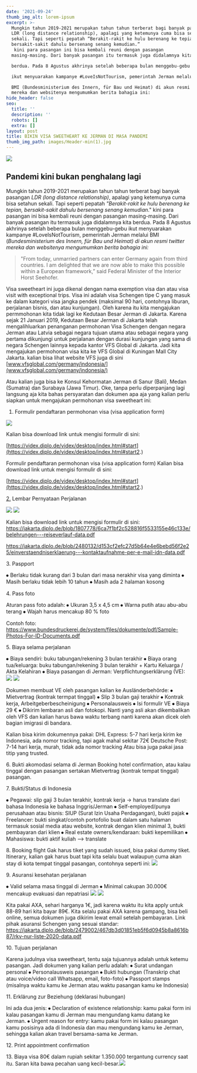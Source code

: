 ```yaml
---
date: '2021-09-24'
thumb_img_alt: lorem-ipsum
excerpt: >-
  Mungkin tahun 2019-2021 merupakan tahun tahun terberat bagi banyak pasangan
  LDR (long distance relationship), apalagi yang ketemunya cuma bisa setahun
  sekali. Tapi seperti pepatah “Berakit-rakit ke hulu berenang ke tepian,
  bersakit-sakit dahulu bersenang senang kemudian.”
   kini para pasangan ini bisa kembali reuni dengan pasangan 
  masing-masing. Dari banyak pasangan itu termasuk juga didalamnya kita 

  berdua. Pada 8 Agustus akhrinya setelah beberapa bulan menggebu-gebu 

  ikut menyuarakan kampanye #LoveIsNotTourism, pemerintah Jerman melalui 

  BMI (Bundesministerium des Innern, für Bau und Heimat) di akun resmi twitter
  mereka dan websitenya mengumumkan berita bahagia ini:
hide_header: false
seo:
  title: ''
  description: ''
  robots: []
  extra: []
layout: post
title: BIKIN VISA SWEETHEART KE JERMAN DI MASA PANDEMI
thumb_img_path: images/Header-min(1).jpg
---
```


![](https://i2.lensdump.com/i/gZYcRm.jpg)

## Pandemi kini bukan penghalang lagi

Mungkin tahun 2019-2021 merupakan tahun tahun terberat bagi banyak pasangan *LDR (long distance relationship)*, apalagi yang ketemunya cuma bisa setahun sekali. Tapi seperti pepatah *"Berakit-rakit ke hulu berenang ke tepian, bersakit-sakit dahulu bersenang senang kemudian*." kini para pasangan ini bisa kembali reuni dengan pasangan masing-masing. Dari banyak pasangan itu termasuk juga didalamnya kita berdua. Pada 8 Agustus akhrinya setelah beberapa bulan menggebu-gebu ikut menyuarakan kampanye #LoveIsNotTourism, pemerintah Jerman melalui BMI (*Bundesministerium des Innern, für Bau und Heimat) di akun resmi twitter mereka dan websitenya mengumumkan berita bahagia ini:*

> "From today, unmarried partners can enter Germany again from third
> countries. I am delighted that we are now able to make this possible
> within a European framework,” said Federal Minister of the Interior Horst Seehofer.

Visa sweetheart ini juga dikenal dengan nama exemption visa dan atau visa visit with exceptional trips. Visa ini adalah visa Schengen tipe C yang masuk ke dalam kategori visa jangka pendek (maksimal 90 hari, contohnya liburan, perjalanan bisnis, dan atau kunjungan). Oleh karena itu kita mengajukan permmohonan kita tidak lagi ke Kedutaan Besar Jerman di Jakarta. Karena sejak 21 Januari 2019, Kedutaan Besar Jerman di Jakarta telah mengalihluarkan penanganan permohonan Visa Schengen dengan negara Jerman atau Latvia sebagai negara tujuan utama atau sebagai negara yang pertama dikunjungi untuk perjalanan dengan durasi kunjungan yang sama di negara Schengen lainnya kepada kantor VFS Global di Jakarta. Jadi kita mengajukan permohonan visa kita ke VFS Global di Kuningan Mall City Jakarta. kalian bisa lihat website VFS juga di sini [www.vfsglobal.com/germany/indonesia/](www.vfsglobal.com/germany/indonesia/)

Atau kalian juga bisa ke Konsul Kehormatan Jerman di Sanur (Bali), Medan (Sumatra) dan Surabaya (Jawa Timur). Oke, tanpa perlu diperpanjang lagi langsung aja kita bahas persyaratan dan dokumen apa aja yang kalian perlu siapkan untuk mengajukan permohonan visa sweetheart ini:

1.  Formulir pendaftaran permohonan visa (visa application form)

![](https://i.lensdump.com/i/gZYoBH.jpg)

Kalian bisa download link untuk mengisi formulir di sini:

[https://videx.diplo.de/videx/desktop/index.html#start](https://videx.diplo.de/videx/desktop/index.html#start2.)

Formulir pendaftaran permohonan visa (visa application form)
Kalian bisa download link untuk mengisi formulir di sini:

[https://videx.diplo.de/videx/desktop/index.html#start](https://videx.diplo.de/videx/desktop/index.html#start2.)

[2.](https://videx.diplo.de/videx/desktop/index.html#start2.) Lembar Pernyataan Perjalanan

![](https://i2.lensdump.com/i/gZYN2c.jpg)
![](https://i1.lensdump.com/i/gZYuo1.jpg)

Kalian bisa download link untuk mengisi formulir di sini:
https://jakarta.diplo.de/blob/1807778/6ca7f1bf2c528816f5533155e46c133e/belehrungen---reiseverlauf-data.pdf

https://jakarta.diplo.de/blob/2480132/d153cf2efc27d5b64e4e6bebd56f2e25/einverstaendniserklaerung---kontaktaufnahme-per-e-mail-idn-data.pdf

3\. Paspport

⦁	Berlaku tidak kurang dari 3 bulan dari masa nerakhir visa yang diminta
⦁	Masih berlaku tidak lebih 10 tahun
⦁	Masih ada 2 halaman kosong

4\. Pass foto

Aturan pass foto adalah:
⦁	Ukuran 3,5 x 4,5 cm
⦁	Warna putih atau abu-abu terang
⦁	Wajah harus mencakup 80 % foto

Contoh foto:
https://www.bundesdruckerei.de/system/files/dokumente/pdf/Sample-Photos-For-ID-Documents.pdf

5\. Biaya selama perjalanan

⦁	Biaya sendiri: buku tabungan/rekening 3 bulan terakhir
⦁	Biaya orang tua/keluarga: buku tabungan/rekening 3 bulan terakhir + Kartu Keluarga / Akta Kelahiran
⦁	Biaya pasangan di Jerman: Verpflichtungserklärung (VE):
![](https://i3.lensdump.com/i/gZYPJK.jpg)
![](https://i.lensdump.com/i/gZYfeZ.jpg)

Dokumen membuat VE oleh pasangan kalian ke Ausländerbehörde:
⦁	Mietvertrag (kontrak termpat tinggal)
⦁	Slip 3 bulan gaji terakhir
⦁	Kontrak kerja, Arbeitgeberbescheinigung
⦁	Personalausweis
⦁	Isi formulir VE
⦁	Biaya 29 €
⦁	Dikirim lembaran asli dan fotokopi. Nanti yang asli akan dikembalikan oleh VFS dan kalian harus bawa waktu terbang nanti karena akan dicek oleh bagian imigrasi di bandara.

Kalian bisa kirim dokumennya pakai:
DHL Express: 5-7 hari kerja kirim ke Indonesia, ada nomor tracking, tapi agak mahal sekitar 72€
Deutsche Post: 7-14 hari kerja, murah, tidak ada nomor tracking
Atau bisa juga pakai jasa titip yang trusted.

6\. Bukti akomodasi selama di Jerman
Booking hotel confirmation, atau kalau tinggal dengan pasangan sertakan Mietvertrag (kontrak tempat tinggal) pasangan.

7\. Bukti/Status di Indonesia

⦁	Pegawai: slip gaji 3 bulan terakhir, kontrak kerja -> harus translate dari bahasa Indonesia ke bahasa Inggris/Jerman
⦁	Self-employed/punya perusahaan atau bisnis: SIUP (Surat Izin Usaha Perdagangan), bukti pajak
⦁	Freelancer: bukti singkat/contoh portofolio buat dalam satu halaman termasuk sosial media atau website, kontrak dengan klien minimal 3, bukti pembayaran dari klien
⦁	Real estate owners/kendaraan: bukti kepemilikan
⦁	Mahasiswa: bukti aktif kuliah --> translate

8\. Booking flight
Gak harus tiket yang sudah issued, bisa pakai dummy tiket. 
Itinerary, kalian gak harus buat tapi kita selalu buat walaupun cuma akan stay di kota tempat tinggal pasangan, contohnya seperti ini:
![](https://lensdump.com/i/gZYY0x)


9\. Asuransi kesehatan perjalanan

⦁	Valid selama masa tinggal di Jerman
⦁	Minimal cakupan 30.000€ mencakup evakuasi dan repatriasi
![](https://lensdump.com/i/gZYvpe)
![](https://lensdump.com/i/gZYY0x)


Kita pakai AXA, sehari harganya 1€, jadi karena waktu itu kita apply untuk 88-89 hari kita bayar 89€. Kita selalu pakai AXA karena gampang, bisa beli online, semua dokumen juga dikirim lewat email setelah pembayaran.
Link pihak asuransi Schengen yang sesuai standar:
https://jakarta.diplo.de/blob/2479002/467db3d01851eb5f6d0945b8a8616b87/rkv-nur-liste-2020-data.pdf

10\. Tujuan perjalanan

Karena judulnya visa sweetheart, tentu saja tujuannya adalah untuk ketemu pasangan. Jadi dokumen yang kalian perlu adalah:
⦁	Surat undangan personal
⦁	Personalausweis pasangan
⦁	Bukti hubungan (Transkrip chat atau voice/video call Whatsapp, email, foto-foto)
⦁	Passport stamps (misalnya waktu kamu ke Jerman atau waktu pasangan kamu ke Indonesia)

11\. Erklärung zur Beziehung (deklarasi hubungan)

Ini ada dua jenis:
⦁	Declaration of existence relationship: kamu pakai form ini kalau pasangan kamu di Jerman mau mengundang kamu datang ke Jerman.
⦁	Urgent reason for entry: kamu pakai form ini kalau pasangan kamu posisinya ada di Indonesia dan mau mengundang kamu ke Jerman, sehingga kalian akan travel bersama-sama ke Jerman.

12\. Print appointment confirmation

13\. Biaya visa
80€ dalam rupiah sekitar 1.350.000 tergantung currency saat itu. Saran kita bawa pecahan uang kecil-besar.![](https://twitter.com/BMI_Bund/status/1291979153416138752?s=20)
